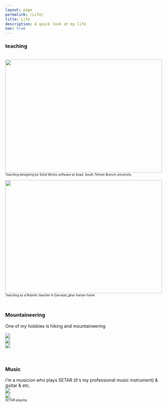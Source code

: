 ```yaml
---
layout: page
permalink: /Life/
title: Life
description: A quick look at my life 
nav: true
---
```


 <h3>teaching</h3>
 <br>
<!--  For now, this page is assumed to be a static description of your courses.  -->
 <div class="row">
     <div class="col-sm-8 mt-3 mt-md-0">
         <img class="img-fluid rounded z-depth-1" src="{{ '/assets/img/21.jpg' | relative_url }}"  width="500" height="360"/>
     </div>
 </div>                                                                                                                                
 <figcaption style="font-size:10px;">Teaching designing by Solid Works software at Azad, South Tehran Branch university
 <br>
 <br>
</figcaption>

                                                                                                                                
       
       
       
<!--  <figure>
  <img src="/assets/img/21.jpg" alt="Trulli" width="500" height="360">
  <figcaption>Teaching designing by Solid Works software at Azad, South Tehran Branch university</figcaption>
</figure> -->
<div class="row">
    <div class="col-sm-8 mt-3 mt-md-0">
        <img class="img-fluid rounded z-depth-1" src="{{ '/assets/img/22.jpg' | relative_url }}"   width="500" height="360"/>
    </div>
</div>
<figcaption style="font-size:10px;">Teaching as a Robotic teacher in Darvaze_ghar Iranian home
<br>
<br>
<br>
</figcaption>




<!-- <figure>
  <img src="/assets/img/22.jpg" alt="Trulli" width="500" height="500">
  <figcaption style="font-size:10px;">Teaching as a Robotic teacher in Darvaze_ghar Iranian home</figcaption>
</figure> -->



 <h3>Mountaineering</h3>
 
One of my hobbies is hiking and mountaineering
<br>
<div class="row">
    <div class="col-sm mt-3 mt-md-0">
        <img class="img-fluid rounded z-depth-1" src="{{ '/assets/img/23.jpg' | relative_url }}"  />
    </div>
    <div class="col-sm mt-3 mt-md-0">
        <img class="img-fluid rounded z-depth-1" src="{{ '/assets/img/24.JPG' | relative_url }}"   />
    </div>
    <div class="col-sm mt-3 mt-md-0">
        <img class="img-fluid rounded z-depth-1" src="{{ '/assets/img/25.jpg' | relative_url }}"  />
    </div>
</div>


<br>
<br>



 <h3>Music</h3>
 i'm a musicion who plays SETAR (it's my professional music instrument) & guitar & etc.
<br>

<div class="row justify-content-sm-center">
    <div class="col-sm-8 mt-3 mt-md-0">
        <img class="img-fluid rounded z-depth-1" src="{{ '/assets/img/26.jpg' | relative_url }}" />
    </div>
    <div class="col-sm-4 mt-3 mt-md-0">
        <img class="img-fluid rounded z-depth-1" src="{{ '/assets/img/27.jpg' | relative_url }}" />
    </div>
</div>
<div class="caption" style="font-size:10px;">
    SETAR playing
</div>



